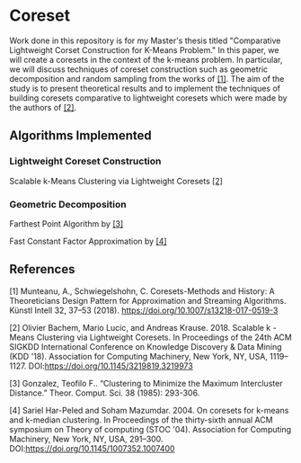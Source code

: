 # Coreset
Work done in this repository is for my Master's thesis titled "Comparative Lightweight Corset Construction for K-Means Problem."
In this paper, we will create a coresets in the context of the k-means problem. In
particular, we will discuss techniques of coreset construction such as geometric
decomposition and random sampling from the works of [[1]](https://link.springer.com/article/10.1007/s13218-017-0519-3). The aim of the study
is to present theoretical results and to implement the techniques of building
coresets comparative to lightweight coresets which were made by the authors of
[[2]](https://arxiv.org/abs/1702.08248).

## Algorithms Implemented
### Lightweight Coreset Construction
Scalable k-Means Clustering via Lightweight Coresets [[2]](https://arxiv.org/abs/1702.08248)

### Geometric Decomposition
Farthest Point Algorithm by [[3]](https://www.sciencedirect.com/science/article/pii/0304397585902245) 

Fast Constant Factor Approximation by [[4]](https://arxiv.org/abs/1810.12826)

## References
[1] Munteanu, A., Schwiegelshohn, C. Coresets-Methods and History: A Theoreticians Design Pattern for Approximation and Streaming Algorithms. Künstl Intell 32, 37–53 (2018). https://doi.org/10.1007/s13218-017-0519-3

[2] Olivier Bachem, Mario Lucic, and Andreas Krause. 2018. Scalable k -Means Clustering via Lightweight Coresets. In Proceedings of the 24th ACM SIGKDD International Conference on Knowledge Discovery & Data Mining (KDD '18). Association for Computing Machinery, New York, NY, USA, 1119–1127. DOI:https://doi.org/10.1145/3219819.3219973

[3] Gonzalez, Teofilo F.. “Clustering to Minimize the Maximum Intercluster Distance.” Theor. Comput. Sci. 38 (1985): 293-306.

[4] Sariel Har-Peled and Soham Mazumdar. 2004. On coresets for k-means and k-median clustering. In Proceedings of the thirty-sixth annual ACM symposium on Theory of computing (STOC '04). Association for Computing Machinery, New York, NY, USA, 291–300. DOI:https://doi.org/10.1145/1007352.1007400